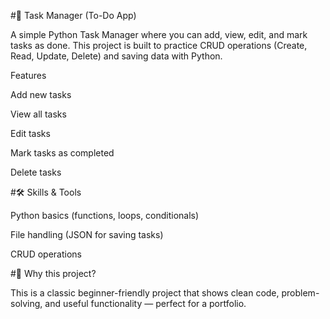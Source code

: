 #📝 Task Manager (To-Do App)

A simple Python Task Manager where you can add, view, edit, and mark tasks as done.
This project is built to practice CRUD operations (Create, Read, Update, Delete) and saving data with Python.

 Features

 Add new tasks

 View all tasks

 Edit tasks

 Mark tasks as completed

 Delete tasks



#🛠 Skills & Tools

Python basics (functions, loops, conditionals)

File handling (JSON for saving tasks)

CRUD operations



#🚀 Why this project?

This is a classic beginner-friendly project that shows clean code, problem-solving, and useful functionality — perfect for a portfolio.
